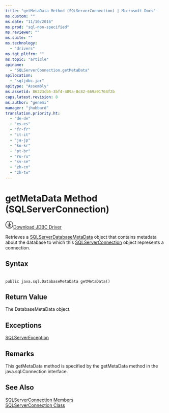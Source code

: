 ```yaml
---
title: "getMetaData Method (SQLServerConnection) | Microsoft Docs"
ms.custom: ""
ms.date: "11/10/2016"
ms.prod: "sql-non-specified"
ms.reviewer: ""
ms.suite: ""
ms.technology: 
  - "drivers"
ms.tgt_pltfrm: ""
ms.topic: "article"
apiname: 
  - "SQLServerConnection.getMetaData"
apilocation: 
  - "sqljdbc.jar"
apitype: "Assembly"
ms.assetid: 86223cb5-3bf4-489a-8c82-669a91764f2b
caps.latest.revision: 8
ms.author: "genemi"
manager: "jhubbard"
translation.priority.ht: 
  - "de-de"
  - "es-es"
  - "fr-fr"
  - "it-it"
  - "ja-jp"
  - "ko-kr"
  - "pt-br"
  - "ru-ru"
  - "sv-se"
  - "zh-cn"
  - "zh-tw"
---
```

# getMetaData Method (SQLServerConnection)
![Download](../../../ssdt/media/download.png)[Download JDBC Driver](http://go.microsoft.com/fwlink/?LinkId=245496)

  Retrieves a [SQLServerDatabaseMetaData](../../../connect/jdbc/reference/sqlserverdatabasemetadata-class.md) object that contains metadata about the database to which this [SQLServerConnection](../../../connect/jdbc/reference/sqlserverconnection-class.md) object represents a connection.  
  
## Syntax  
  
```  
  
public java.sql.DatabaseMetaData getMetaData()  
```  
  
## Return Value  
 The DatabaseMetaData object.  
  
## Exceptions  
 [SQLServerException](../../../connect/jdbc/reference/sqlserverexception-class.md)  
  
## Remarks  
 This getMetaData method is specified by the getMetaData method in the java.sql.Connection interface.  
  
## See Also  
 [SQLServerConnection Members](../../../connect/jdbc/reference/sqlserverconnection-members.md)   
 [SQLServerConnection Class](../../../connect/jdbc/reference/sqlserverconnection-class.md)  
  
  